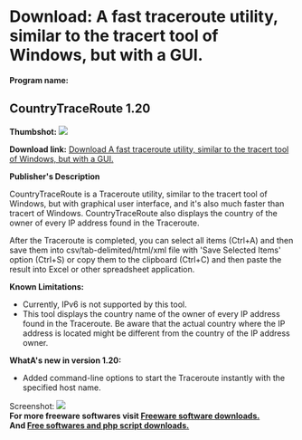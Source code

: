 # Download: A fast traceroute utility, similar to the tracert tool of Windows, but with a GUI.

**Program name:**

## CountryTraceRoute 1.20

  
**Thumbshot:** ![](http://www.freewarefiles.com/screenshot/cntrytrcrt_md.jpg)   
  
**Download link:** [Download A fast traceroute utility, similar to the tracert tool of Windows, but with a GUI.](http://freesoftwares.boysofts.com/CountryTraceRoute_program_81274.html)  
  


**Publisher's Description**  
  


CountryTraceRoute is a Traceroute utility, similar to the tracert tool of Windows, but with graphical user interface, and it's also much faster than tracert of Windows. CountryTraceRoute also displays the country of the owner of every IP address found in the Traceroute. 

After the Traceroute is completed, you can select all items (Ctrl+A) and then save them into csv/tab-delimited/html/xml file with 'Save Selected Items' option (Ctrl+S) or copy them to the clipboard (Ctrl+C) and then paste the result into Excel or other spreadsheet application.

**Known Limitations:**

  * Currently, IPv6 is not supported by this tool. 
  * This tool displays the country name of the owner of every IP address found in the Traceroute. Be aware that the actual country where the IP address is located might be different from the country of the IP address owner. 

**WhatA's new in version 1.20:**

  * Added command-line options to start the Traceroute instantly with the specified host name. 

  
  
Screenshot: ![](http://www.freewarefiles.com/screenshot/cntrytrcrt.jpg)   
**For more freeware softwares visit [Freeware software downloads.](http://freesoftwares.boysofts.com/)**   
**And [Free softwares and php script downloads.](http://www.boysofts.com/)**
